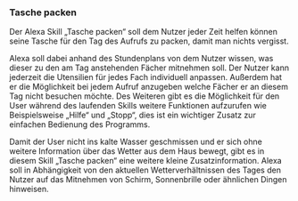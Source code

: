 ### Tasche packen

Der Alexa Skill „Tasche packen“ soll dem Nutzer jeder Zeit helfen können seine Tasche für den Tag des Aufrufs zu packen, damit man nichts vergisst.

Alexa soll dabei anhand des Stundenplans von dem Nutzer wissen, was dieser zu den am Tag anstehenden Fächer mitnehmen soll. Der Nutzer kann jederzeit die Utensilien für jedes Fach individuell anpassen. Außerdem hat er die Möglichkeit bei jedem Aufruf anzugeben welche Fächer er an diesem Tag nicht besuchen möchte. Des Weiteren gibt es die Möglichkeit für den User während des laufenden Skills weitere Funktionen aufzurufen wie Beispielsweise „Hilfe“ und „Stopp“, dies ist ein wichtiger Zusatz zur einfachen Bedienung des Programms.
 
Damit der User nicht ins kalte Wasser geschmissen und er sich ohne weitere Information über das Wetter aus dem Haus bewegt, gibt es in diesem Skill „Tasche packen“ eine weitere kleine Zusatzinformation. Alexa soll in Abhängigkeit von den aktuellen Wetterverhältnissen des Tages den Nutzer auf das Mitnehmen von Schirm, Sonnenbrille oder ähnlichen Dingen hinweisen.

